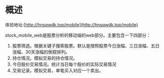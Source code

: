 # 概述
体验地址:[http://hnsqwdk.top/mobile](http://hnsqwdk.top/mobile)

stock_mobile_web是股票分析的移动端的web部分。主要包含一下四部分：

1. 股票筛选。根据关键子搜索股票。默认是按照股票今日涨幅、三日涨幅、五日涨幅、30天涨幅的倒叙排列。
2. 持仓情况。模拟交易的持仓情况。
3. 今日股价交易情况。统计当日每个股价的实际交易情况
4. 交易记录。模拟交易，单笔买入对应一个卖出。

